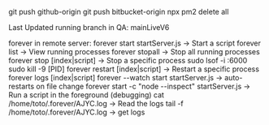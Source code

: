 git push github-origin
git push bitbucket-origin
npx pm2 delete all

Last Updated running branch in QA: mainLiveV6



forever in remote server:
forever start startServer.js -> Start a script
forever list -> View running processes
forever stopall -> Stop all running processes
forever stop [index|script] -> Stop a specific process
sudo lsof -i :6000
sudo kill -9 [PID]
forever restart [index|script] -> Restart a specific process
forever logs [index|script]
forever --watch start startServer.js -> auto-restarts on file change
forever start -c "node --inspect" startServer.js -> Run a script in the foreground (debugging)
cat /home/toto/.forever/AJYC.log -> Read the logs
tail -f /home/toto/.forever/AJYC.log -> get logs